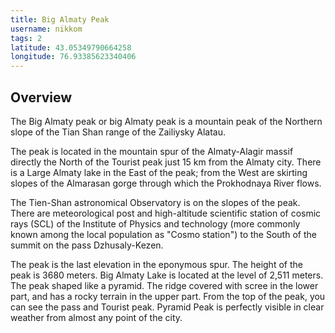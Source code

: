 ```yaml
---
title: Big Almaty Peak
username: nikkom
tags: 2
latitude: 43.05349790664258
longitude: 76.93385623340406
---
```


## Overview

The Big Almaty peak or big Almaty peak is a mountain peak of the Northern slope of the Tian Shan range of the Zailiysky Alatau.

The peak is located in the mountain spur of the Almaty-Alagir massif directly the North of the Tourist peak just 15 km from the Almaty city. There is a Large Almaty lake in the East of the peak; from the West are skirting slopes of the Almarasan gorge through which the Prokhodnaya River flows.

The Tien-Shan astronomical Observatory is on the slopes of the peak. There are meteorological post and high-altitude scientific station of cosmic rays (SCL) of the Institute of Physics and technology (more commonly known among the local population as "Cosmo station") to the South of the summit on the pass Dzhusaly-Kezen.

The peak is the last elevation in the eponymous spur. The height of the peak is 3680 meters. Big Almaty Lake is located at the level of 2,511 meters. The peak shaped like a pyramid. The ridge covered with scree in the lower part, and has a rocky terrain in the upper part. From the top of the peak, you can see the pass and Tourist peak. Pyramid Peak is perfectly visible in clear weather from almost any point of the city.